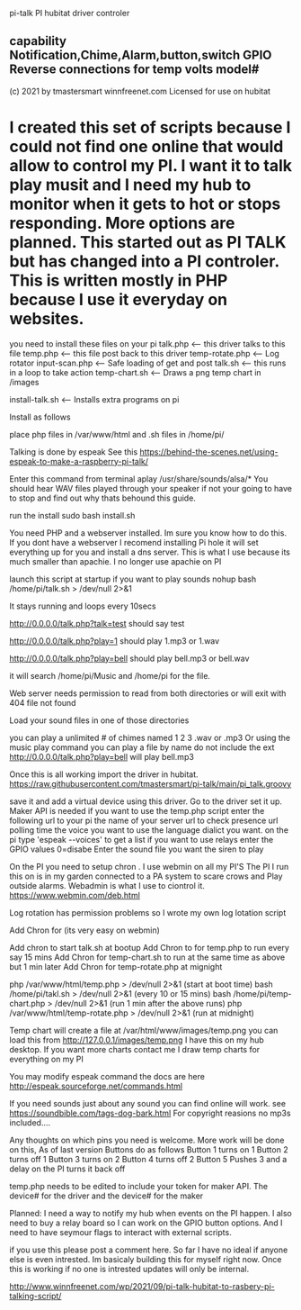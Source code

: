 pi-talk 
PI hubitat driver controler

capability Notification,Chime,Alarm,button,switch GPIO
Reverse connections for temp volts model#
----------------------------------------------------------------------------------------
(c) 2021 by tmastersmart winnfreenet.com
Licensed for use on hubitat


I created this set of scripts because I could not find one online that would allow to control
my PI. I want it to talk play musit and I need my hub to monitor when it gets to hot or stops
responding. More options are planned. This started out as PI TALK but has changed into a 
PI controler. This is written mostly in PHP because I use it everyday on websites.  
=========================================================================================

you need to install these files on your pi 
talk.php <-- this driver talks to this file
temp.php <-- this file post back to this driver
temp-rotate.php <-- Log rotator 
input-scan.php <-- Safe loading of get and post
talk.sh  <-- this runs in a loop to take action
temp-chart.sh <-- Draws a png temp chart in /images 

install-talk.sh <-- Installs extra programs on pi

Install as follows

place php files in /var/www/html
and .sh files in /home/pi/

Talking is done by espeak See this 
https://behind-the-scenes.net/using-espeak-to-make-a-raspberry-pi-talk/

Enter this command from terminal
aplay /usr/share/sounds/alsa/*
You should hear WAV files played through your speaker if not your going to have to stop and find out why thats behound this guide. 

run the install 
sudo bash install.sh

You need PHP and a webserver installed. Im sure you know how to do this.
If you dont have a webserver I recomend installing Pi hole it will set everything up for you and install a dns server.
This is what I use because its much smaller than apachie. I no longer use apachie on PI

 
launch this script at startup if you want to play sounds
nohup bash /home/pi/talk.sh > /dev/null 2>&1 

It stays running and loops every 10secs


http://0.0.0.0/talk.php?talk=test should say test

http://0.0.0.0/talk.php?play=1 should play 1.mp3 or 1.wav

http://0.0.0.0/talk.php?play=bell should play bell.mp3 or bell.wav

it will search /home/pi/Music and /home/pi for the file.

Web server needs permission to read from both directories or will
exit with 404 file not found

Load your sound files in one of those directories

you can play a unlimited # of chimes named 1 2 3 .wav or .mp3
Or using the music play command you can play a file by name do not include
the ext  http://0.0.0.0/talk.php?play=bell will play bell.mp3 


Once this is all working import the driver in hubitat.
https://raw.githubusercontent.com/tmastersmart/pi-talk/main/pi_talk.groovy

save it and add a virtual device using this driver.
Go to the driver set it up.  Maker API is needed if you want to use the temp.php script
enter the following
url to your pi
the name of your server
url to check presence
url polling time
the voice you want to use
the language dialict you want. on the pi type 'espeak --voices' to get a list
if you want to use relays enter the GPIO values   0=disabe
Enter the sound file you want the siren to play


On the PI you need to setup chron . I use webmin on all my PI'S 
The PI I run this on is in my garden connected to a PA system to scare crows and
Play outside alarms. Webadmin is what I use to ciontrol it. https://www.webmin.com/deb.html

Log rotation has permission problems so I wrote my own log lotation script

Add Chron for (its very easy on webmin)

Add chron to start talk.sh at bootup
Add Chron to for temp.php to run every say 15 mins
Add Chron for temp-chart.sh to run at the same time as above but 1 min later
Add Chron for temp-rotate.php at mignight


php /var/www/html/temp.php > /dev/null 2>&1    (start at boot time)
bash /home/pi/takl.sh > /dev/null 2>&1         (every 10 or 15 mins)
bash /home/pi/temp-chart.php > /dev/null 2>&1  (run 1 min after the above runs)
php /var/www/html/temp-rotate.php > /dev/null 2>&1 (run at midnight)  

Temp chart will create a file at /var/html/www/images/temp.png
you can load this from http://127.0.0.1/images/temp.png
I have this on my hub desktop. 
If you want more charts contact me I draw temp charts for everything on my PI
 

You may modify espeak command the docs are here
http://espeak.sourceforge.net/commands.html


If you need sounds just about any sound you can find online will work.
see   https://soundbible.com/tags-dog-bark.html  For copyright reasions no mp3s included....


Any thoughts on which pins you need is welcome. More work will be done on this, 
As of last version Buttons do as follows
Button 1 turns on 1
Button 2 turns off 1
Button 3 turns on 2
Button 4 turns off 2
Button 5 Pushes 3 and a delay on the PI turns it back off


temp.php
needs to be edited to include your token for maker API.
The device# for the driver and the device# for the maker


Planned: I need a way to notify my hub when events on the PI happen.
I also need to buy a relay board so I can work on the GPIO button options.
And I need to have seymour flags to interact with external scripts. 

if you use this please post a comment here. 
So far I have no ideal if anyone else is even intrested. Im basicaly building this for 
myself right now. Once this is working if no one is intrested updates will only be internal.

http://www.winnfreenet.com/wp/2021/09/pi-talk-hubitat-to-rasbery-pi-talking-script/
